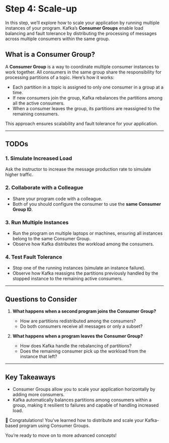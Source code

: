 # Step 4: Scale-up

In this step, we’ll explore how to scale your application by running multiple instances of your program. Kafka’s **Consumer Groups** enable load balancing and fault tolerance by distributing the processing of messages across multiple consumers within the same group.

## What is a Consumer Group?

A **Consumer Group** is a way to coordinate multiple consumer instances to work together. All consumers in the same group share the responsibility for processing partitions of a topic. Here’s how it works:
- Each partition in a topic is assigned to only one consumer in a group at a time. 
- If new consumers join the group, Kafka rebalances the partitions among all the active consumers.
- When a consumer leaves the group, its partitions are reassigned to the remaining consumers.

This approach ensures scalability and fault tolerance for your application.

---

## TODOs

### 1. Simulate Increased Load
Ask the instructor to increase the message production rate to simulate higher traffic.

### 2. Collaborate with a Colleague
- Share your program code with a colleague.
- Both of you should configure the consumer to use the **same Consumer Group ID**.

### 3. Run Multiple Instances
- Run the program on multiple laptops or machines, ensuring all instances belong to the same Consumer Group.
- Observe how Kafka distributes the workload among the consumers.

### 4. Test Fault Tolerance
- Stop one of the running instances (simulate an instance failure).
- Observe how Kafka reassigns the partitions previously handled by the stopped instance to the remaining active consumers.

---

## Questions to Consider
1. **What happens when a second program joins the Consumer Group?**
   - How are partitions redistributed among the consumers?
   - Do both consumers receive all messages or only a subset?

2. **What happens when a program leaves the Consumer Group?**
   - How does Kafka handle the rebalancing of partitions?
   - Does the remaining consumer pick up the workload from the instance that left?

---

## Key Takeaways
- Consumer Groups allow you to scale your application horizontally by adding more consumers.
- Kafka automatically balances partitions among consumers within a group, making it resilient to failures and capable of handling increased load.

🎉 Congratulations! You’ve learned how to distribute and scale your Kafka-based program using Consumer Groups. 

You’re ready to move on to more advanced concepts!
